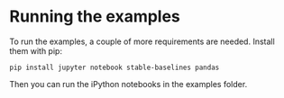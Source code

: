 # Running the examples

To run the examples, a couple of more requirements are needed. Install them with pip:

    pip install jupyter notebook stable-baselines pandas

Then you can run the iPython notebooks in the examples folder.